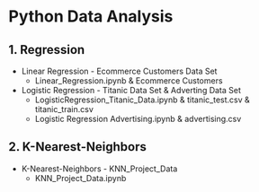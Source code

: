 # Python Data Analysis


## 1. Regression
  * Linear Regression - Ecommerce Customers Data Set
     - Linear_Regression.ipynb & Ecommerce Customers
  * Logistic Regression - Titanic Data Set & Adverting Data Set
     - LogisticRegression_Titanic_Data.ipynb & titanic_test.csv & titanic_train.csv
     - Logistic Regression Advertising.ipynb & advertising.csv

## 2. K-Nearest-Neighbors
  * K-Nearest-Neighbors - KNN_Project_Data
     - KNN_Project_Data.ipynb
